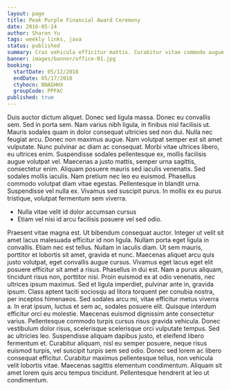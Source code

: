 ```yaml
---
layout: page
title: Peak Purple Financial Award Ceremony
date: 2016-05-24
author: Sharon Yu
tags: weekly links, java
status: published
summary: Cras vehicula efficitur mattis. Curabitur vitae commodo augue. Sed porta.
banner: images/banner/office-01.jpg
booking:
  startDate: 05/12/2018
  endDate: 05/17/2018
  ctyhocn: BNAGHHX
  groupCode: PPFAC
published: true
---
```

Duis auctor dictum aliquet. Donec sed ligula massa. Donec eu convallis sem. Sed in porta sem. Nam varius nibh ligula, in finibus nisl facilisis ut. Mauris sodales quam in dolor consequat ultricies sed non dui. Nulla nec feugiat arcu. Donec non maximus augue. Nam volutpat semper est sit amet vulputate. Nunc pulvinar ac diam ac consequat.
Morbi vitae ultrices libero, eu ultrices enim. Suspendisse sodales pellentesque ex, mollis facilisis augue volutpat vel. Maecenas a justo mattis, semper urna sagittis, consectetur enim. Aliquam posuere mauris sed iaculis venenatis. Sed sodales mollis iaculis. Nam pretium nec leo eu euismod. Phasellus commodo volutpat diam vitae egestas. Pellentesque in blandit urna. Suspendisse vel nulla ex. Vivamus sed suscipit purus. In mollis ex eu purus tristique, volutpat fermentum sem viverra.

* Nulla vitae velit id dolor accumsan cursus
* Etiam vel nisi id arcu facilisis posuere vel sed odio.

Praesent vitae magna est. Ut bibendum consequat auctor. Integer ut velit sit amet lacus malesuada efficitur id non ligula. Nullam porta eget ligula in convallis. Etiam nec est tellus. Nullam in iaculis diam. Ut sem mauris, porttitor et lobortis sit amet, gravida et nunc. Maecenas aliquet arcu quis justo volutpat, eget convallis augue cursus. Vivamus eget lacus eget elit posuere efficitur sit amet a risus. Phasellus in dui est. Nam a purus aliquam, tincidunt risus non, porttitor nisi. Proin euismod ex at odio venenatis, nec ultrices ipsum maximus. Sed et ligula imperdiet, pulvinar ante in, gravida ipsum. Class aptent taciti sociosqu ad litora torquent per conubia nostra, per inceptos himenaeos. Sed sodales arcu mi, vitae efficitur metus viverra a.
In erat ipsum, luctus et sem ac, sodales posuere elit. Quisque interdum efficitur orci eu molestie. Maecenas euismod dignissim ante consectetur varius. Pellentesque commodo turpis cursus risus gravida vehicula. Donec vestibulum dolor risus, scelerisque scelerisque orci vulputate tempus. Sed ac ultricies leo. Suspendisse aliquam dapibus justo, et eleifend libero fermentum et. Curabitur aliquam, nisl eu semper posuere, neque risus euismod turpis, vel suscipit turpis sem sed odio. Donec sed lorem ac libero consequat efficitur. Curabitur maximus pellentesque tellus, non vehicula velit lobortis vitae. Maecenas sagittis elementum condimentum. Aliquam sit amet lorem quis arcu tempus tincidunt. Pellentesque hendrerit at leo ut condimentum.
